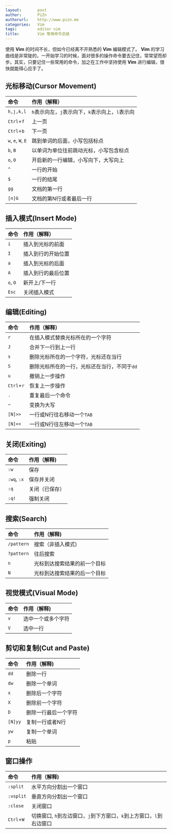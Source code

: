 ```yaml
---
layout:       post 
author:       PiZn
authorurl:    http://www.pizn.me
categories:   Vim
tags:         editor vim
title:        Vim 常用命令总结
---
```


使用 **Vim** 的时间不长，但如今已经离不开熟悉的 **Vim** 编辑模式了。 **Vim** 的学习曲线是非常陡的，一开始学习的时候，面对很多的操作命令要去记住，常常望而却步。其实，只要记住一些常用的命令，加之在工作中坚持使用 **Vim** 进行编辑，很快就能得心应手了。

## 光标移动(Cursor Movement)

| 命令                 | 作用（解释）                         |
| :----------------- | :----------------------------- |
| `h,j,k,l`          | `h`表示向左，`j`表示向下，`k`表示向上，`l`表示向 |
| `Ctrl`+`f`         | 上一页                            |
| `Ctrl`+`b`         | 下一页                            |
| `w`, `e`, `W`, `E` | 跳到单词的后面，小写包括标点                 |
| `b`, `B`           | 以单词为单位往前跳动光标，小写包含标点            |
| `o`, `O`           | 开启新的一行编辑，小写向下，大写向上             |
| `^`                | 一行的开始                          |
| `$`                | 一行的结尾                          |
| `gg`               | 文档的第一行                         |
| `[n]G`             | 文档的第N行或者最后一行                   |

## 插入模式(Insert Mode)

| 命令       | 作用（解释）    |
| :------- | :-------- |
| `i`      | 插入到光标的前面  |
| `I`      | 插入到行的开始位置 |
| `a`      | 插入到光标的后面  |
| `A`      | 插入到行的最后位置 |
| `o`, `O` | 新开上/下一行   |
| `Esc`    | 关闭插入模式    |

## 编辑(Editing)

| 命令         | 作用（解释）                   |
| :--------- | :----------------------- |
| `r`        | 在插入模式替换光标所在的一个字符         |
| `J`        | 合并下一行到上一行                |
| `s`        | 删除光标所在的一个字符，光标还在当行       |
| `S`        | 删除光标所在的一行，光标还在当行，不同于`dd` |
| `u`        | 撤销上一步操作                  |
| `Ctrl`+`r` | 恢复上一步操作                  |
| `.`        | 重复最后一个命令                 |
| `~`        | 变换为大写                    |
| `[N]>>`    | 一行或N行往右移动一个`TAB`         |
| `[N]<<`    | 一行或N行往左移动一个`TAB`         |

## 关闭(Exiting)

| 命令          | 作用（解释)  |
| :---------- | :------ |
| `:w`        | 保存      |
| `:wq`, `:x` | 保存并关闭   |
| `:q`        | 关闭（已保存） |
| `:q!`       | 强制关闭    |

## 搜索(Search)

| 命令         | 作用（解释)         |
| :--------- | :------------- |
| `/pattern` | 搜索（非插入模式)      |
| `?pattern` | 往后搜索           |
| `n`        | 光标到达搜索结果的前一个目标 |
| `N`        | 光标到达搜索结果的后一个目标 |

## 视觉模式(Visual Mode)

| 命令   | 作用（解释)    |
| :--- | :-------- |
| `v`  | 选中一个或多个字符 |
| `V`  | 选中一行      |


## 剪切和复制(Cut and Paste)

| 命令      | 作用（解释)     |
| :------ | :--------- |
| `dd`    | 删除一行       |
| `dw`    | 删除一个单词     |
| `x`     | 删除后一个字符    |
| `X`     | 删除前一个字符    |
| `D`     | 删除一行最后一个字符 |
| `[N]yy` | 复制一行或者N行   |
| `yw`    | 复制一个单词     |
| `p`     | 粘贴         |

## 窗口操作

| 命令         | 作用（解释)                                   |
| :--------- | :--------------------------------------- |
| `:split`   | 水平方向分割出一个窗口                              |
| `:vsplit`  | 垂直方向分割出一个窗口                              |
| `:close`   | 关闭窗口                                     |
| `Ctrl`+`W` | 切换窗口, `h`到左边窗口，`j`到下方窗口，`k`到上方窗口，`l`到右边窗口 |

